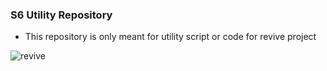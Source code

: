 ### S6 Utility Repository
* This repository is only meant for utility script or code for revive project







![revive](https://github.com/DEL-ORG/s6-terraform-code/assets/96950933/9e6a2443-6cfa-4ab2-bc49-266045418cdc)
